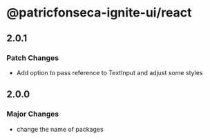 # @patricfonseca-ignite-ui/react

## 2.0.1

### Patch Changes

- Add option to pass reference to TextInput and adjust some styles

## 2.0.0

### Major Changes

- change the name of packages
